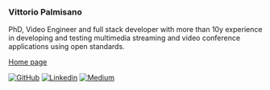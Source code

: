 ### Vittorio Palmisano
PhD, Video Engineer and full stack developer with more than 10y experience in developing and testing multimedia streaming and video conference applications using open standards.

[Home page](https://vpalmisano.github.io/)

[![GitHub](https://img.shields.io/github/followers/vpalmisano?label=follow&style=social&cacheSeconds=86400)](https://github.com/vpalmisano)
[![Linkedin](https://img.shields.io/badge/-Linkedin-blue?style=flat-square&logo=Linkedin&logoColor=white&link=https://www.linkedin.com/in/vpalmisano&cacheSeconds=864000)](https://www.linkedin.com/in/vpalmisano)
[![Medium](https://img.shields.io/badge/-Medium-lightgrey?style=flat-square&logo=medium&logoColor=black&link=https://medium/@vpalmisano&cacheSeconds=864000)](https://medium.com/@vpalmisano)
